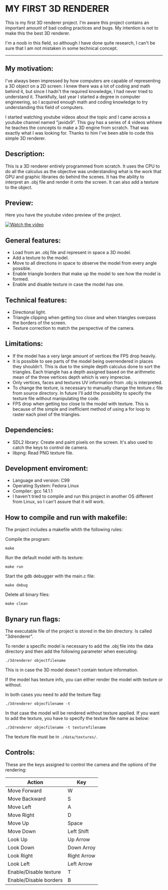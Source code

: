 # MY FIRST 3D RENDERER

This is my first 3D renderer project. I'm aware this project contains an important amount of
bad coding practices and bugs. My intention is not to make this the best 3D renderer.

I'm a noob in this field, so although I have done quite research, I can't be sure that I am not mistaken in some technical concept. 

---

## My motivation:
I've always been impressed by how computers are capable of representing a 3D object on a 2D screen.
I knew there was a lot of coding and math behind it, but since I hadn't the required knowledge, I had never tried to understand it.
Thankfully, last year I started a degree in computer engineering, so I acquired enough math and coding knowledge
to try understanding this field of computers.

I started watching youtube videos about the topic and I came across a youtube channel named "javidx9". This guy
has a series of 4 videos whhere he teaches the concepts to make a 3D engine from scratch. That was exactly what I was looking for.
Thanks to him I've been able to code this simple 3D renderer.


## Description:
This is a 3D renderer entirely programmed from scratch. It uses the CPU to do all the calculus
as the objective was understanding what is the work that GPU and graphic libraries do behind the scenes.
It has the ability to interpret an .obj file and render it onto the screen. It can also add a texture to
the object.

## Preview:
Here you have the youtube video preview of the project.

[![Watch the video](https://img.youtube.com/vi/9w5glzeg1-E/maxresdefault.jpg)](https://youtu.be/9w5glzeg1-E )


## General features:
- Load from an .obj file and represent in space a 3D model.
- Add a texture to the model.
- Move to all directions in space to observe the model from every angle possible.
- Enable triangle borders that make up the model to see how the model is formed.
- Enable and disable texture in case the model has one.

## Technical features:
- Directional light.
- Triangle clipping when getting too close and when triangles overpass the borders of the screen.
- Texture correction to match the perspective of the camera.

## Limitations:
- If the model has a very large amount of vertices the FPS drop heavily.
- It is possible to see parts of the model being overrendered in places they shouldn't.
  This is due to the simple depth calculus done to sort the triangles. Each triangle has a depth assigned
  based on the arithmetic mean of the three vertices depth which is very imprecise.
- Only vertices, faces and textures UV information from .obj is interpreted.
- To change the texture, is necessary to manually change the texture.c file from source directory. In future I'll add
  the possibility to specify the texture file without manipulating the code.
- FPS drop when getting too close to the model with texture. This is because of the simple and inefficient method of using a for loop to
  raster each pixel of the triangles.

## Dependencies:
- SDL2 library: Create and paint pixels on the screen. It's also used to catch the keys to control de camera.
- libpng: Read PNG texture file.

## Development enviroment:
- Language and version: C99
- Operating System: Fedora Linux 
- Compiler: gcc 14.1.1
- I haven't tried to compile and run this project in another OS different from Linux, so I can't assure that it will work.



## How to compile and run with makefile:
The project includes a makefile whith the following rules:


Compile the program:
``` 
make 
``` 

Run the default model with its texture:
``` 
make run
``` 

Start the gdb debugger with the main.c file:
``` 
make debug
``` 

Delete all binary files:
``` 
make clean
``` 


## Bynary run flags:
The executable file of the project is stored in the bin directory. Is called "3drenderer".

To render a specific model is necessary to add the .obj file into the data directory and then add the following parameter
when executing:
```
./3drenderer objectfilename
```
This is in case the 3D model doesn't contain texture information.

If the model has texture info, you can either render the model with texture or without.

In both cases you need to add the texture flag:
```
./3drenderer objecfilename -t
```
In that case the model will be rendered without texture applied.
If you want to add the texture, you have to specify the texture file name as below:
```
./3drenderer objecfilename -t texturefilename
```
The texture file must be in ```./data/textures/```.

## Controls:
These are the keys assigned to control the camera and the options of the rendering:

| Action                  | Key           |
| ------------------------| ------------- |
| Move Forward            | W             |
| Move Backward           | S             |
| Move Left               | A             |
| Move Right              | D             |
| Move Up                 | Space         |
| Move Down               | Left Shift    |
| Look Up                 | Up Arrow      |
| Look Down               | Down Arroy    |
| Look Right              | Right Arrow   |
| Look Left               | Left Arrow    |
| Enable/Disable texture  | T             |
| Enable/Disable borders  | B             |




